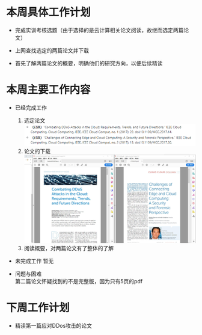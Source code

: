# 本周具体工作计划
+ 完成实训考核选题（由于选择的是云计算相关论文阅读，故继而选定两篇论文）
- 上网查找选定的两篇论文并下载
+ 首先了解两篇论文的概要，明确他们的研究方向，以便后续精读  

# 本周主要工作内容   
+ 已经完成工作
    1. 选定论文  
    ![选题](https://github.com/2019cloudcomputingpractices/CloudComputingCourse/blob/16340124-%E6%9D%8E%E8%A8%80/%E5%AE%9E%E8%AE%AD%E8%80%83%E6%A0%B8/images/%E9%80%89%E9%A2%98.png)
    2. 论文的下载  
    ![两篇论文](https://github.com/2019cloudcomputingpractices/CloudComputingCourse/blob/16340124-%E6%9D%8E%E8%A8%80/%E5%AE%9E%E8%AE%AD%E8%80%83%E6%A0%B8/images/%E4%B8%A4%E7%AF%87%E8%AE%BA%E6%96%87.jpg)
    3. 阅读概要，对两篇论文有了整体的了解  
    
+ 未完成工作 
    暂无  
    
- 问题与困难  
    第二篇论文怀疑找到的不是完整版，因为只有5页的pdf

# 下周工作计划
+ 精读第一篇应对DDos攻击的论文

